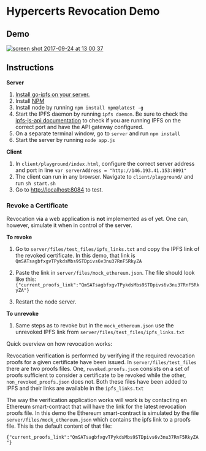 # Hypercerts Revocation Demo

## Demo
[![screen shot 2017-09-24 at 13 00 37](https://user-images.githubusercontent.com/10178757/30782356-aaf396f4-a128-11e7-9047-12b381a9d18a.jpg)](https://youtu.be/W9C-g_a22wM)

## Instructions
**Server**

1. [Install go-ipfs on your server.](https://ipfs.io/docs/install/)
2. Install [NPM](https://www.npmjs.com/get-npm)
3. Install node by running `npm install npm@latest -g`
4. Start the IPFS daemon by running `ipfs daemon`. Be sure to check the [ipfs-js-api documentation](https://github.com/ipfs/js-ipfs-api) to check if you are running IPFS on the correct port and have the API gateway configured.
3. On a separate terminal window, go to `server` and run `npm install`
4. Start the server by running `node app.js`

**Client**
1. In `client/playground/index.html`, configure the correct server address and port in line `var serverAddress = "http://146.193.41.153:8091"`
1. The client can run in any browser. Navigate to `client/playground/` and run `sh start.sh`
2. Go to [http://localhost:8084](http://localhost:8084) to test.
### Revoke a Certificate
Revocation via a web application is **not** implemented as of yet. One can, however, simulate it when in control of the server.

**To revoke**
1. Go to `server/files/test_files/ipfs_links.txt` and copy the IPFS link of the revoked certificate. In this demo, that link is `QmSATsagbfxgvTPykdsMbs9STDpivs6v3nu37RnF5RkyZA`
2. Paste the link in `server/files/mock_ethereum.json`. The file should look like this: 
`{"current_proofs_link":"QmSATsagbfxgvTPykdsMbs9STDpivs6v3nu37RnF5RkyZA"}`

3. Restart the node server.

**To unrevoke**
1. Same steps as to revoke but in the `mock_ethereum.json` use the unrevoked IPFS link from `server/files/test_files/ipfs_links.txt`

Quick overview on how revocation works:

Revocation verification is performed by verifying if the required revocation proofs for a given certificate have been issued.
In `server/files/test_files` there are two proofs files. One, `revoked.proofs.json` consists on a set of proofs sufficient to consider a certificate to be revoked while the other, `non_revoked_proofs.json` does not. Both these files have been added to IPFS and their links are available in the `ipfs_links.txt`

The way the verification application works will work is by contacting en Ethereum smart-contract that will have the link for the latest revocation proofs file. In this demo the Ethereum smart-contract is simulated by the file `server/files/mock_ethereum.json` which contains the ipfs link to a proofs file. This is the default content of that file:

`{"current_proofs_link":"QmSATsagbfxgvTPykdsMbs9STDpivs6v3nu37RnF5RkyZA"}`
